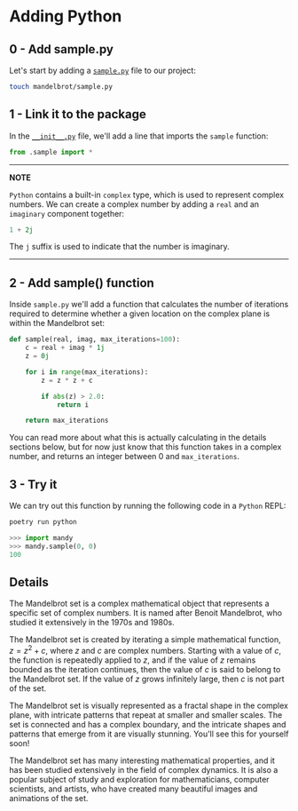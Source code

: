 # Adding Python

## 0 - Add sample.py

Let's start by adding a [`sample.py`](./mandy/sample.py) file to our project:

```bash
touch mandelbrot/sample.py
```

## 1 - Link it to the package

In the [`__init__.py`](./mandy/__init__.py) file, we'll add a line that imports the `sample` function:

```python
from .sample import *
```

---

**NOTE**

`Python` contains a built-in `complex` type, which is used to represent complex numbers.
We can create a complex number by adding a `real` and an `imaginary` component together:

```python
1 + 2j
```

The `j` suffix is used to indicate that the number is imaginary.

---

## 2 - Add sample() function

Inside `sample.py` we'll add a function that calculates the number of iterations required to determine whether a given location on the complex plane is within the Mandelbrot set:

```python
def sample(real, imag, max_iterations=100):
    c = real + imag * 1j
    z = 0j

    for i in range(max_iterations):
        z = z * z + c

        if abs(z) > 2.0:
            return i

    return max_iterations
```

You can read more about what this is actually calculating in the details sections below, but for now just know that this function takes in a complex number, and returns an integer between 0 and `max_iterations`.

## 3 - Try it

We can try out this function by running the following code in a `Python` REPL:

```bash
poetry run python
```

```python
>>> import mandy
>>> mandy.sample(0, 0)
100
```

## Details

The Mandelbrot set is a complex mathematical object that represents a specific set of complex numbers.
It is named after Benoit Mandelbrot, who studied it extensively in the 1970s and 1980s.

The Mandelbrot set is created by iterating a simple mathematical function, $z = z^2 + c$, where $z$ and $c$ are complex numbers.
Starting with a value of $c$, the function is repeatedly applied to $z$, and if the value of $z$ remains bounded as the iteration continues, then the value of $c$ is said to belong to the Mandelbrot set.
If the value of $z$ grows infinitely large, then $c$ is not part of the set.

The Mandelbrot set is visually represented as a fractal shape in the complex plane, with intricate patterns that repeat at smaller and smaller scales.
The set is connected and has a complex boundary, and the intricate shapes and patterns that emerge from it are visually stunning.
You'll see this for yourself soon!

The Mandelbrot set has many interesting mathematical properties, and it has been studied extensively in the field of complex dynamics.
It is also a popular subject of study and exploration for mathematicians, computer scientists, and artists, who have created many beautiful images and animations of the set.
